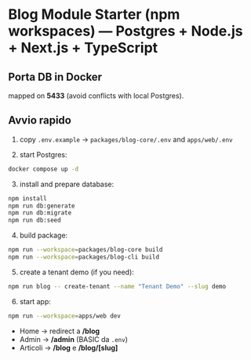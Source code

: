# Blog Module Starter (npm workspaces) — Postgres + Node.js + Next.js + TypeScript

## Porta DB in Docker
mapped on **5433** (avoid conflicts with local Postgres).

## Avvio rapido
1) copy `.env.example` → `packages/blog-core/.env` and `apps/web/.env`

2) start Postgres:
```bash
docker compose up -d
```

3) install and prepare database:
```bash
npm install
npm run db:generate
npm run db:migrate
npm run db:seed
```

4) build package:
```bash
npm run --workspace=packages/blog-core build
npm run --workspace=packages/blog-cli build
```

5) create a tenant demo (if you need):
```bash
npm run blog -- create-tenant --name "Tenant Demo" --slug demo
```

6) start app:
```bash
npm run --workspace=apps/web dev
```
- Home → redirect a **/blog**
- Admin → **/admin** (BASIC da `.env`)
- Articoli → **/blog** e **/blog/[slug]**


